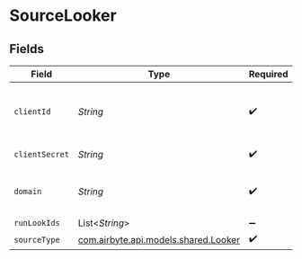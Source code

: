 # SourceLooker


## Fields

| Field                                                                                                                                                                                                              | Type                                                                                                                                                                                                               | Required                                                                                                                                                                                                           | Description                                                                                                                                                                                                        | Example                                                                                                                                                                                                            |
| ------------------------------------------------------------------------------------------------------------------------------------------------------------------------------------------------------------------ | ------------------------------------------------------------------------------------------------------------------------------------------------------------------------------------------------------------------ | ------------------------------------------------------------------------------------------------------------------------------------------------------------------------------------------------------------------ | ------------------------------------------------------------------------------------------------------------------------------------------------------------------------------------------------------------------ | ------------------------------------------------------------------------------------------------------------------------------------------------------------------------------------------------------------------ |
| `clientId`                                                                                                                                                                                                         | *String*                                                                                                                                                                                                           | :heavy_check_mark:                                                                                                                                                                                                 | The Client ID is first part of an API3 key that is specific to each Looker user. See the <a href="https://docs.airbyte.com/integrations/sources/looker">docs</a> for more information on how to generate this key. |                                                                                                                                                                                                                    |
| `clientSecret`                                                                                                                                                                                                     | *String*                                                                                                                                                                                                           | :heavy_check_mark:                                                                                                                                                                                                 | The Client Secret is second part of an API3 key.                                                                                                                                                                   |                                                                                                                                                                                                                    |
| `domain`                                                                                                                                                                                                           | *String*                                                                                                                                                                                                           | :heavy_check_mark:                                                                                                                                                                                                 | Domain for your Looker account, e.g. airbyte.cloud.looker.com,looker.[clientname].com,IP address                                                                                                                   | domainname.looker.com                                                                                                                                                                                              |
| `runLookIds`                                                                                                                                                                                                       | List<*String*>                                                                                                                                                                                                     | :heavy_minus_sign:                                                                                                                                                                                                 | The IDs of any Looks to run                                                                                                                                                                                        |                                                                                                                                                                                                                    |
| `sourceType`                                                                                                                                                                                                       | [com.airbyte.api.models.shared.Looker](../../models/shared/Looker.md)                                                                                                                                              | :heavy_check_mark:                                                                                                                                                                                                 | N/A                                                                                                                                                                                                                |                                                                                                                                                                                                                    |